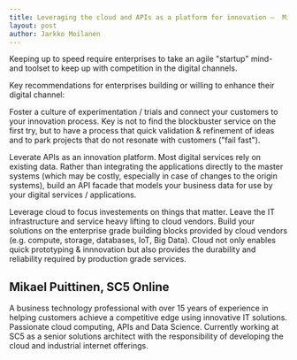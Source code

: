 ```yaml
---
title: Leveraging the cloud and APIs as a platform for innovation –  Mikael Puittinen
layout: post
author: Jarkko Moilanen
---
```


Keeping up to speed require enterprises to take an agile "startup" mind- and toolset to keep up with competition in the digital channels.

Key recommendations for enterprises building or willing to enhance their digital channel:

Foster a culture of experimentation / trials and connect your customers to your innovation process. Key is not to find the blockbuster service on the first try, but to have a process that quick validation & refinement of ideas and to park projects that do not resonate with customers ("fail fast").

Leverate APIs as an innovation platform. Most digital services rely on existing data. Rather than integrating the applications directly to the master systems (which may be costly, especially in case of changes to the origin systems), build an API facade that models your business data for use by your digital services / applications.

Leverage cloud to focus investements on things that matter. Leave the IT infrastructure and service heavy lifting to cloud vendors. Build your solutions on the enterprise grade building blocks provided by cloud vendors (e.g. compute, storage, databases, IoT, Big Data). Cloud not only enables quick prototyping & innnovation but also provides the durability and reliability required by production grade services.

## Mikael Puittinen, SC5 Online

A business technology professional with over 15 years of experience in helping customers achieve a competitive edge using innovative IT solutions. Passionate cloud computing, APIs and Data Science. Currently working at SC5 as a senior solutions architect with the responsibility of developing the cloud and industrial internet offerings.


